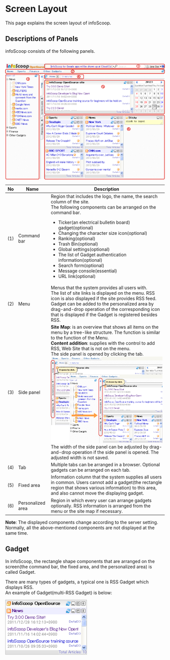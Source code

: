 # Screen Layout

This page explains the screen layout of infoScoop.

## Descriptions of Panels

infoScoop consists of the following panels.

 ![Descriptions of Panels]

<table>
    <thead>
	<tr>
    	<th>No</th>
        <th>Name</th>
    	<th>Description</th>
    </tr>
    </thead>
    <tbody>
	<tr>
    	<td>(1)</td>
        <td>Command bar</td>
    	<td>Region that includes the logo, the name, the search column of the site.<br>The following components can be arranged on the command bar.<br>
			<ul>
		    	<li>Ticker(an electrical bulletin board) gadget(optional)</li>
		    	<li>Changing the character size icon(optional)</li>
		    	<li>Ranking(optional)</li>
		    	<li>Trash Bin(optional)</li>
		    	<li>Global settings(optional)</li>
		    	<li>The list of Gadget authentication information(optional)</li>
		    	<li>Search form(optional)</li>
		    	<li>Message console(essential)</li>
		    	<li>URL link(optional)</li>
		    </ul>
		</td>
    </tr>
	<tr>
    	<td>(2)</td>
        <td>Menu</td>
    	<td>Menus that the system provides all users with.<br>The list of site links is displayed on the menu. RSS icon is also displayed if the site provides RSS feed. Gadget can be added to the personalized area by drag-and-drop operation of the corresponding icon that is displayed if the Gadget is registered besides RSS.</td>
    </tr>
	<tr>
    	<td>(3)</td>
        <td>Side panel</td>
    	<td><b>Site Map</b>: is an overview that shows all items on the menu by a tree-like structure. The function is similar to the function of the Menu.<br><b>Content addition</b>: supplies with the control to add RSS, Web Site that is not on the menu.<br>The side panel is opened by clicking the tab.<img src="images/layout/screen-layout-3.png"/>The width of the side panel can be adjusted by drag-and-drop operation if the side panel is opened. The adjusted width is not saved.</td>
    </tr>
	<tr>
    	<td>(4)</td>
        <td>Tab</td>
    	<td>Multiple tabs can be arranged in a browser. Optional gadgets can be arranged on each tab.</td>
    </tr>
	<tr>
    	<td>(5)</td>
        <td>Fixed area</td>
    	<td>Information column that the system supplies all users in common. Users cannot add a gadget(the rectangle region that shows various information) to this area, and also cannot move the displaying gadget.</td>
    </tr>
	<tr>
    	<td>(6)</td>
        <td>Personalized area</td>
    	<td>Region in which every user can arrange gadgets optionally. RSS information is arranged from the menu or the site map if necessary.</td>
    </tr>
    </tbody>
</table>

**Note**: The displayed components change according to the server setting. Normally, all the above-mentioned components are not displayed at the same time.

## Gadget

In infoScoop, the rectangle shape components that are arranged on the screen(the command bar, the fixed area, and the personalized area) is called Gadget.

There are many types of gadgets, a typical one is RSS Gadget which displays RSS.  
An example of Gadget(multi-RSS Gadget) is below:

![RSS Gadget]


[Descriptions of Panels]: images/layout/screen-layout-1.png
[RSS Gadget]: images/layout/screen-layout-4.png

